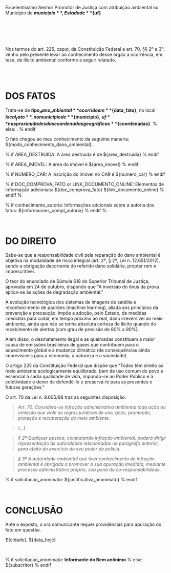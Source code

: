 Excelentíssimo Senhor Promotor de Justiça com atribuição ambiental no Município de   **${municipio}**, Estado de **${uf}**
                   
&nbsp;
&nbsp;
&nbsp;                   
&nbsp;
&nbsp;
&nbsp;                  
&nbsp;
&nbsp;
&nbsp;                   
&nbsp;

Nos termos do art. 225, caput, da Constituição Federal e art. 70, §§ 2º e 3º, venho pelo presente levar ao conhecimento desse órgão a ocorrência, em tese, de ilícito ambiental conforme a seguir relatado.

&nbsp;                   
&nbsp;

# DOS FATOS
Trata-se de **${tipo_dano_ambiental}** ocorrido em **${data_fato}**, no local **${local_fato}**, no  município de **${municipio}**, **${uf}** 
% if possui_coordenadas:
nas proximidades das coordenadas geográficas **${coordenadas}**.
% else:
.
% endif

O fato chegou ao meu conhecimento da seguinte maneira: ${modo_conhecimento_dano_ambiental}.


% if AREA_DESTRUIDA:
A área destruída é de ${area_destruida}
% endif

% if AREA_IMOVEL:
A área do imóvel é ${area_imovel}
% endif

% if NUMERO_CAR:
A inscrição do imóvel no CAR é ${numero_car}
% endif

% if DOC_COMPROVA_FATO or LINK_DOCUMENTO_ONLINE:
Elementos de informação adicionais:
${doc_comprova_fato}
${link_documento_online}
% endif %

% if conhecimento_autoria:
Informações adcionais sobre a autoria dos fatos:
${informacoes_compl_autoria}
% endif %

&nbsp;
&nbsp;

# DO DIREITO

Sabe-se que a responsabilidade civil pela reparação do dano ambiental é objetiva na modalidade de risco integral (art. 2º, § 2º, Lei n. 12.651/2012), sendo a obrigação decorrente do referido dano solidária, propter rem e imprescritível.

O teor do enunciado de Súmula 618 do Superior Tribunal de Justiça, aprovada em 24 de outubro, dispondo que "A inversão do ônus da prova aplica-se às ações de degradação ambiental."

A evolução tecnológica dos sistemas de imagens de satélite e reconhecimento de padrões (machine learning), aliada aos princípios da prevenção e precaução, impõe a adoção, pelo Estado, de medidas imediatas para coibir, em tempo próximo ao real, dano irreversível ao meio ambiente, ainda que não se tenha absoluta certeza de ilícito quando do recebimento de alertas (com grau de precisão de 80% a 90%).

Além disso, o desmatamento ilegal e as queimadas constituem a maior causa de emissões brasileiras de gases que contribuem para o aquecimento global e a mudança climática (de consequências ainda imprevisíveis para a economia, a natureza e a sociedade).

O artigo 225 da Constituição Federal que dispõe que "Todos têm direito ao meio ambiente ecologicamente equilibrado, bem de uso comum do povo e essencial à sadia qualidade de vida, impondo-se ao Poder Público e à coletividade o dever de defendê-lo e preservá-lo para as presentes e futuras gerações."

O art. 70 da Lei n. 9.605/98 traz as seguintes disposição:

> *Art. 70. Considera-se infração administrativa ambiental toda ação ou omissão que viole as regras jurídicas de uso, gozo, promoção, proteção e recuperação do meio ambiente.*

> (...)

> *§ 2º Qualquer pessoa, constatando infração ambiental, poderá dirigir representação às autoridades relacionadas no parágrafo anterior, para efeito do exercício do seu poder de polícia.*

> *§ 3º A autoridade ambiental que tiver conhecimento de infração ambiental é obrigada a promover a sua apuração imediata, mediante processo administrativo próprio, sob pena de co-responsabilidade.*

% if solicitacao_anonimato:
${justificativa_anonimato}
% endif

&nbsp;
&nbsp;

# CONCLUSÃO

Ante o exposto, o ora comunicante requer providências para apuração do fato em questão.

 
${cidade}, ${data_hoje}

&nbsp;
&nbsp;

% if solicitacao_anonimato:
**Informante do Bem anônimo**
% else:
${subscritor}
% endif
 
